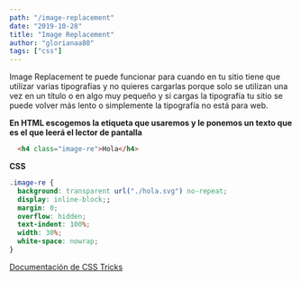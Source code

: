 ```yaml
---
path: "/image-replacement"
date: "2019-10-28"
title: "Image Replacement"
author: "glorianaa80"
tags: ["css"]
---
```


Image Replacement te puede funcionar para cuando en tu sitio tiene que utilizar varias tipografías y no quieres cargarlas porque solo se utilizan una vez  en un título o en algo muy pequeño y si cargas la tipografía tu sitio se puede volver más lento o simplemente la tipografía no está para web.

**En HTML escogemos la etiqueta que usaremos y le ponemos un texto que es el que leerá el lector de pantalla**

```html
  <h4 class="image-re">Hola</h4>
```

**CSS**

```css
.image-re {
  background: transparent url("./hola.svg") no-repeat;
  display: inline-block;;
  margin: 0; 
  overflow: hidden;
  text-indent: 100%;
  width: 30%;
  white-space: nowrap;
}
```
[Documentación de CSS Tricks](https://css-tricks.com/the-image-replacement-museum/)